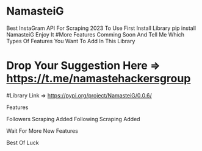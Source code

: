 # NamasteiG
Best InstaGram API For Scraping 2023
To Use First Install Library
pip install NamasteiG
Enjoy It
#More Features Comming Soon And Tell Me Which Types Of Features You Want To Add In This Library
# Drop Your Suggestion Here => https://t.me/namastehackersgroup

#Library Link => https://pypi.org/project/NamasteiG/0.0.6/

Features

Followers Scraping Added
Following Scraping Added

Wait For More New Features

Best Of Luck
